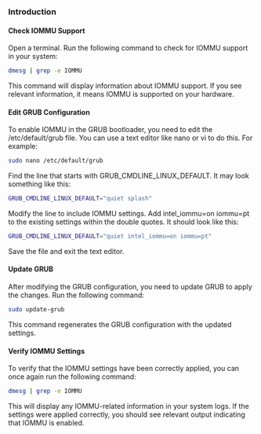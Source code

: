 ### Introduction

#### Check IOMMU Support

Open a terminal.
Run the following command to check for IOMMU support in your system:
```sh
dmesg | grep -e IOMMU
```
This command will display information about IOMMU support. If you see relevant information, it means IOMMU is supported on your hardware.

#### Edit GRUB Configuration

To enable IOMMU in the GRUB bootloader, you need to edit the /etc/default/grub file. You can use a text editor like nano or vi to do this. For example:

```sh
sudo nano /etc/default/grub
```
Find the line that starts with GRUB_CMDLINE_LINUX_DEFAULT. It may look something like this:

```sh
GRUB_CMDLINE_LINUX_DEFAULT="quiet splash"
```
Modify the line to include IOMMU settings. Add intel_iommu=on iommu=pt to the existing settings within the double quotes. It should look like this:

```sh
GRUB_CMDLINE_LINUX_DEFAULT="quiet intel_iommu=on iommu=pt"
```
Save the file and exit the text editor.

#### Update GRUB

After modifying the GRUB configuration, you need to update GRUB to apply the changes. Run the following command:
```sh
sudo update-grub
```
This command regenerates the GRUB configuration with the updated settings.

#### Verify IOMMU Settings

To verify that the IOMMU settings have been correctly applied, you can once again run the following command:
```sh
dmesg | grep -e IOMMU
```
This will display any IOMMU-related information in your system logs. If the settings were applied correctly, you should see relevant output indicating that IOMMU is enabled.